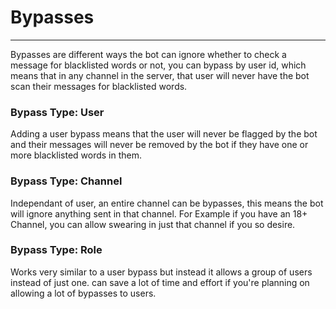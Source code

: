 # Bypasses
---
Bypasses are different ways the bot can ignore whether to check a message for blacklisted words or not, you can bypass by user id, which means that in any channel in the server, that user will never have the bot scan their messages for blacklisted words.

### Bypass Type: User
Adding a user bypass means that the user will never be flagged by the bot and their messages will never be removed by the bot if they have one or more blacklisted words in them.
### Bypass Type: Channel
Independant of user, an entire channel can be bypasses, this means the bot will ignore anything sent in that channel. For Example if you have an 18+ Channel, you can allow swearing in just that channel if you so desire.
### Bypass Type: Role
Works very similar to a user bypass but instead it allows a group of users instead of just one.
can save a lot of time and effort if you're planning on allowing a lot of bypasses to users.
